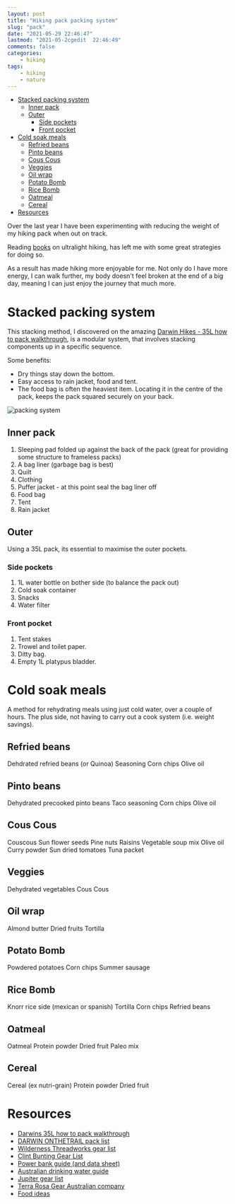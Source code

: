 ```yaml
---
layout: post
title: "Hiking pack packing system"
slug: "pack"
date: "2021-05-29 22:46:47"
lastmod: "2021-05-2cgedit  22:46:49"
comments: false
categories:
    - hiking
tags:
    - hiking
    - nature
---
```


<!-- vim-markdown-toc GFM -->

* [Stacked packing system](#stacked-packing-system)
    * [Inner pack](#inner-pack)
    * [Outer](#outer)
        * [Side pockets](#side-pockets)
        * [Front pocket](#front-pocket)
* [Cold soak meals](#cold-soak-meals)
    * [Refried beans](#refried-beans)
    * [Pinto beans](#pinto-beans)
    * [Cous Cous](#cous-cous)
    * [Veggies](#veggies)
    * [Oil wrap](#oil-wrap)
    * [Potato Bomb](#potato-bomb)
    * [Rice Bomb](#rice-bomb)
    * [Oatmeal](#oatmeal)
    * [Cereal](#cereal)
* [Resources](#resources)

<!-- vim-markdown-toc -->

Over the last year I have been experimenting with reducing the weight of my hiking pack when out on track.

Reading [books](https://www.amazon.com.au/Ultralight-Backpackin-Tips-Mike-Clelland/dp/0762763841) on ultralight hiking, has left me with some great strategies for doing so.

As a result has made hiking more enjoyable for me. Not only do I have more energy, I can walk further, my body doesn't feel broken at the end of a big day, meaning I can just enjoy the journey that much more.

# Stacked packing system

This stacking method, I discovered on the amazing [Darwin Hikes - 35L how to pack walkthrough](https://www.youtube.com/watch?v=4yt31hDdEuk), is a modular system, that involves stacking components up in a specific sequence.

Some benefits:

-   Dry things stay down the bottom.
-   Easy access to rain jacket, food and tent.
-   The food bag is often the heaviest item. Locating it in the centre of the pack, keeps the pack squared securely on your back.

![packing system](/images/packing-system.svg)

## Inner pack

1. Sleeping pad folded up against the back of the pack (great for providing some structure to frameless packs)
2. A bag liner (garbage bag is best)
3. Quilt
4. Clothing
5. Puffer jacket - at this point seal the bag liner off
6. Food bag
7. Tent
8. Rain jacket

## Outer

Using a 35L pack, its essential to maximise the outer pockets.

### Side pockets

1. 1L water bottle on bother side (to balance the pack out)
2. Cold soak container
3. Snacks
4. Water filter

### Front pocket

1. Tent stakes
2. Trowel and toilet paper.
3. Ditty bag.
4. Empty 1L platypus bladder.

# Cold soak meals

A method for rehydrating meals using just cold water, over a couple of hours. The plus side, not having to carry out a cook system (i.e. weight savings).

## Refried beans

Dehdrated refried beans (or Quinoa)
Seasoning
Corn chips
Olive oil

## Pinto beans

Dehydrated precooked pinto beans
Taco seasoning
Corn chips
Olive oil

## Cous Cous

Couscous
Sun flower seeds
Pine nuts
Raisins
Vegetable soup mix
Olive oil
Curry powder
Sun dried tomatoes
Tuna packet

## Veggies

Dehydrated vegetables
Cous Cous

## Oil wrap

Almond butter
Dried fruits
Tortilla

## Potato Bomb

Powdered potatoes
Corn chips
Summer sausage

## Rice Bomb

Knorr rice side (mexican or spanish)
Tortilla
Corn chips
Refried beans

## Oatmeal

Oatmeal
Protein powder
Dried fruit
Paleo mix

## Cereal

Cereal (ex nutri-grain)
Protein powder
Dried fruit

# Resources

-   [Darwins 35L how to pack walkthrough](https://www.youtube.com/watch?v=4yt31hDdEuk)
-   [DARWIN ONTHETRAIL pack list](https://darwinonthetrail.com/gear-list/)
-   [Wilderness Threadworks gear list](https://wildernessthreadworks.com/sample-gear-list/)
-   [Clint Bunting Gear List](https://www.linthikes.com/gear-list/)
-   [Power bank guide (and data sheet)](https://www.ultralightdandy.com/hiking-power-banks/)
-   [Australian drinking water guide](https://bushwalkingnsw.org.au/clubsites/FAQ/FAQ_Water.htm)
-   [Jupiter gear list](http://www.jupiterhikes.com/gear/)
-   [Terra Rosa Gear Australian company](https://terrarosagear.com/)
-   [Food ideas](https://andrewskurka.com/week-of-backpacking-food-breakdown/)
